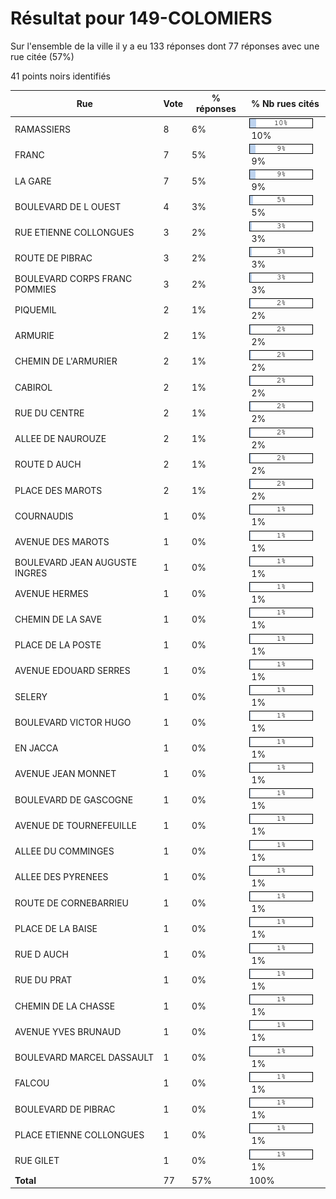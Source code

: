 # Résultat pour 149-COLOMIERS

Sur l'ensemble de la ville il y a eu 133 réponses dont 77 réponses avec une rue citée (57%)

41 points noirs identifiés

| Rue | Vote | % réponses | % Nb rues cités|
|-----|------|------------|----------------|
| RAMASSIERS | 8 | 6% | <img src="../../img/bar_10.gif" />&nbsp;10%|
| FRANC | 7 | 5% | <img src="../../img/bar_9.gif" />&nbsp;9%|
| LA GARE | 7 | 5% | <img src="../../img/bar_9.gif" />&nbsp;9%|
| BOULEVARD DE L OUEST | 4 | 3% | <img src="../../img/bar_5.gif" />&nbsp;5%|
| RUE ETIENNE COLLONGUES | 3 | 2% | <img src="../../img/bar_3.gif" />&nbsp;3%|
| ROUTE DE PIBRAC | 3 | 2% | <img src="../../img/bar_3.gif" />&nbsp;3%|
| BOULEVARD CORPS FRANC POMMIES | 3 | 2% | <img src="../../img/bar_3.gif" />&nbsp;3%|
| PIQUEMIL | 2 | 1% | <img src="../../img/bar_2.gif" />&nbsp;2%|
| ARMURIE | 2 | 1% | <img src="../../img/bar_2.gif" />&nbsp;2%|
| CHEMIN DE L'ARMURIER | 2 | 1% | <img src="../../img/bar_2.gif" />&nbsp;2%|
| CABIROL | 2 | 1% | <img src="../../img/bar_2.gif" />&nbsp;2%|
| RUE DU CENTRE | 2 | 1% | <img src="../../img/bar_2.gif" />&nbsp;2%|
| ALLEE DE NAUROUZE | 2 | 1% | <img src="../../img/bar_2.gif" />&nbsp;2%|
| ROUTE D AUCH | 2 | 1% | <img src="../../img/bar_2.gif" />&nbsp;2%|
| PLACE DES MAROTS | 2 | 1% | <img src="../../img/bar_2.gif" />&nbsp;2%|
| COURNAUDIS | 1 | 0% | <img src="../../img/bar_1.gif" />&nbsp;1%|
| AVENUE DES MAROTS | 1 | 0% | <img src="../../img/bar_1.gif" />&nbsp;1%|
| BOULEVARD JEAN AUGUSTE INGRES | 1 | 0% | <img src="../../img/bar_1.gif" />&nbsp;1%|
| AVENUE HERMES | 1 | 0% | <img src="../../img/bar_1.gif" />&nbsp;1%|
| CHEMIN DE LA SAVE | 1 | 0% | <img src="../../img/bar_1.gif" />&nbsp;1%|
| PLACE DE LA POSTE | 1 | 0% | <img src="../../img/bar_1.gif" />&nbsp;1%|
| AVENUE EDOUARD SERRES | 1 | 0% | <img src="../../img/bar_1.gif" />&nbsp;1%|
| SELERY | 1 | 0% | <img src="../../img/bar_1.gif" />&nbsp;1%|
| BOULEVARD VICTOR HUGO | 1 | 0% | <img src="../../img/bar_1.gif" />&nbsp;1%|
| EN JACCA | 1 | 0% | <img src="../../img/bar_1.gif" />&nbsp;1%|
| AVENUE JEAN MONNET | 1 | 0% | <img src="../../img/bar_1.gif" />&nbsp;1%|
| BOULEVARD DE GASCOGNE | 1 | 0% | <img src="../../img/bar_1.gif" />&nbsp;1%|
| AVENUE DE TOURNEFEUILLE | 1 | 0% | <img src="../../img/bar_1.gif" />&nbsp;1%|
| ALLEE DU  COMMINGES | 1 | 0% | <img src="../../img/bar_1.gif" />&nbsp;1%|
| ALLEE DES PYRENEES | 1 | 0% | <img src="../../img/bar_1.gif" />&nbsp;1%|
| ROUTE DE CORNEBARRIEU | 1 | 0% | <img src="../../img/bar_1.gif" />&nbsp;1%|
| PLACE DE LA BAISE | 1 | 0% | <img src="../../img/bar_1.gif" />&nbsp;1%|
| RUE D AUCH | 1 | 0% | <img src="../../img/bar_1.gif" />&nbsp;1%|
| RUE DU PRAT | 1 | 0% | <img src="../../img/bar_1.gif" />&nbsp;1%|
| CHEMIN DE LA CHASSE | 1 | 0% | <img src="../../img/bar_1.gif" />&nbsp;1%|
| AVENUE YVES BRUNAUD | 1 | 0% | <img src="../../img/bar_1.gif" />&nbsp;1%|
| BOULEVARD MARCEL DASSAULT | 1 | 0% | <img src="../../img/bar_1.gif" />&nbsp;1%|
| FALCOU | 1 | 0% | <img src="../../img/bar_1.gif" />&nbsp;1%|
| BOULEVARD DE PIBRAC | 1 | 0% | <img src="../../img/bar_1.gif" />&nbsp;1%|
| PLACE ETIENNE COLLONGUES | 1 | 0% | <img src="../../img/bar_1.gif" />&nbsp;1%|
| RUE GILET | 1 | 0% | <img src="../../img/bar_1.gif" />&nbsp;1%|
| **Total** | 77 | 57% | 100%|
